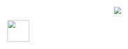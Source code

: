 <p align = "center">
  <img src ="https://capsule-render.vercel.app/api?type=rect&height=100&color=gradient&text=Dev%20in%20progress%20...&section=header&reversal=false&fontSize=20&animation=fadeIn"/>
</p>
<a href="![Instagram](https://img.shields.io/badge/Instagram-%23E4405F.svg?style=for-the-badge&logo=Instagram&logoColor=white)">
  <img height="50" src="https://user-images.githubusercontent.com/46517096/166974368-9798f39f-1f46-499c-b14e-81f0a3f83a06.png"/>
</a>


